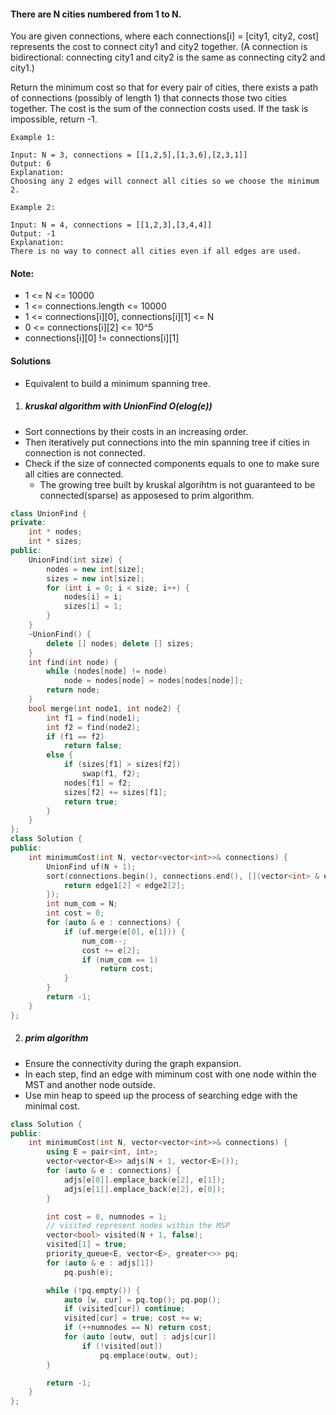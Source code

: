 #### There are N cities numbered from 1 to N.

You are given connections, where each connections[i] = [city1, city2, cost] represents the cost to connect city1 and city2 together.  (A connection is bidirectional: connecting city1 and city2 is the same as connecting city2 and city1.)

Return the minimum cost so that for every pair of cities, there exists a path of connections (possibly of length 1) that connects those two cities together.  The cost is the sum of the connection costs used. If the task is impossible, return -1.

 

```
Example 1:

Input: N = 3, connections = [[1,2,5],[1,3,6],[2,3,1]]
Output: 6
Explanation: 
Choosing any 2 edges will connect all cities so we choose the minimum 2.

Example 2:

Input: N = 4, connections = [[1,2,3],[3,4,4]]
Output: -1
Explanation: 
There is no way to connect all cities even if all edges are used.
```

 

#### Note:

-    1 <= N <= 10000
-    1 <= connections.length <= 10000
-    1 <= connections[i][0], connections[i][1] <= N
-    0 <= connections[i][2] <= 10^5
-    connections[i][0] != connections[i][1]

#### Solutions

- Equivalent to build a minimum spanning tree.

1. ##### kruskal algorithm with UnionFind O(elog(e))

- Sort connections by their costs in an increasing order.
- Then iteratively put connections into the min spanning tree if cities in connection is not connected.
- Check if the size of connected components equals to one to make sure all cities are connected.
    - The growing tree built by kruskal algorihtm is not guaranteed to be connected(sparse) as apposesed to prim algorithm.

```c++
class UnionFind {
private:
    int * nodes;
    int * sizes;
public:
    UnionFind(int size) {
        nodes = new int[size];
        sizes = new int[size];
        for (int i = 0; i < size; i++) {
            nodes[i] = i;
            sizes[i] = 1;
        }
    }
    ~UnionFind() {
        delete [] nodes; delete [] sizes;
    }
    int find(int node) {
        while (nodes[node] != node)
            node = nodes[node] = nodes[nodes[node]];
        return node;
    }
    bool merge(int node1, int node2) {
        int f1 = find(node1);
        int f2 = find(node2);
        if (f1 == f2)
            return false;
        else {
            if (sizes[f1] > sizes[f2])
                swap(f1, f2);
            nodes[f1] = f2;
            sizes[f2] += sizes[f1];
            return true;
        }
    }
};
class Solution {
public:
    int minimumCost(int N, vector<vector<int>>& connections) {
        UnionFind uf(N + 1);
        sort(connections.begin(), connections.end(), [](vector<int> & edge1, vector<int> & edge2) {
            return edge1[2] < edge2[2];
        });
        int num_com = N;
        int cost = 0;
        for (auto & e : connections) {
            if (uf.merge(e[0], e[1])) {
                num_com--;
                cost += e[2];
                if (num_com == 1)
                    return cost;
            }
        }
        return -1;
    }
};
```


2. ##### prim algorithm

- Ensure the connectivity during the graph expansion.
- In each step, find an edge with miminum cost with one node within the MST and another node outside.
- Use min heap to speed up the process of searching edge with the minimal cost.

```c++
class Solution {
public:
    int minimumCost(int N, vector<vector<int>>& connections) {
        using E = pair<int, int>;
        vector<vector<E>> adjs(N + 1, vector<E>());
        for (auto & e : connections) {
            adjs[e[0]].emplace_back(e[2], e[1]);
            adjs[e[1]].emplace_back(e[2], e[0]);
        }

        int cost = 0, numnodes = 1;
        // visited represent nodes within the MSP
        vector<bool> visited(N + 1, false);
        visited[1] = true;
        priority_queue<E, vector<E>, greater<>> pq;
        for (auto & e : adjs[1])
            pq.push(e);

        while (!pq.empty()) {
            auto [w, cur] = pq.top(); pq.pop();
            if (visited[cur]) continue;
            visited[cur] = true; cost += w;
            if (++numnodes == N) return cost;
            for (auto [outw, out] : adjs[cur])
                if (!visited[out])
                    pq.emplace(outw, out);
        }

        return -1;
    }
};
```